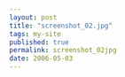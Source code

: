 ```yaml
---
layout: post
title: "screenshot_02.jpg"
tags: my-site
published: true
permalink: screenshot_02jpg
date: 2006-05-03
---
```



